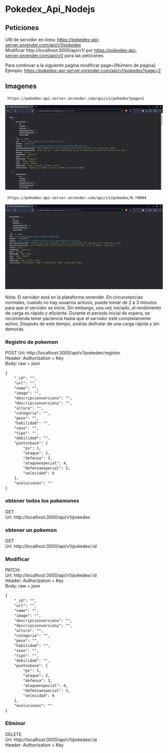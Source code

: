 # Pokedex_Api_Nodejs

## Peticiones 
URl de servidor en linea: https://pokedex-api-server.onrender.com/api/v1/pokedex <br>
Modificar http://localhost:3000/api/v1/ por https://pokedex-api-server.onrender.com/api/v1/ para las peticiones

Para continuar a la siguiente pagina modificar page=[Número de página] <br>
Ejemplo: https://pokedex-api-server.onrender.com/api/v1/pokedex?page=2 

## Imagenes
```
 https://pokedex-api-server.onrender.com/api/v1/pokedex?page=1
 ```
![Api-Pokemon](https://github.com/RETBOT/Pokedex_Api_Nodejs/blob/main/Imgs/Pokemon%20Api.png)
```
 https://pokedex-api-server.onrender.com/api/v1/pokedex/N.º0004
 ```
![Api-1-Pokemon](https://github.com/RETBOT/Pokedex_Api_Nodejs/blob/main/Imgs/Pokemon%20Api%20pokemon.png)

Nota: El servidor está en la plataforma onrender. En circunstancias normales, cuando no hay usuarios activos, puede tomar de 2 a 3 minutos para que el servidor se inicie. Sin embargo, una vez iniciado, el rendimiento de carga es rápido y eficiente. Durante el periodo inicial de espera, se recomienda tener paciencia hasta que el servidor esté completamente activo. Después de este tiempo, podrás disfrutar de una carga rápida y sin demoras.

### Registro de pokemon
POST
Url: http://localhost:3000/api/v1/pokedex/register <br>
Header: Authorization + Key <br>
Body: raw + json  <br>
```
{
    "_id": "",
    "url": "",
    "name": "",
    "image": "",
    "descripcionversionx": "",
    "descripcionversiony": "",
    "altura": "",
    "categoria": "",
    "peso": "",
    "habilidad": "",
    "sexo": "",
    "tipo": "",
    "debilidad": "",
    "puntosbase": {
        "ps": 1,
        "ataque": 2,
        "defensa": 3,
        "ataqueespecial": 4,
        "defensaespecial": 5,
        "velocidad": 6
    },
    "evoluciones": ""
}
```

### obtener todos los pokemones
GET <br>
Url: http://localhost:3000/api/v1/pokedex <br>

### obtener un pokemon
GET<br>
Url: http://localhost:3000/api/v1/pokedex/:id<br>

### Modificar
PATCH<br>
Url: http://localhost:3000/api/v1/pokedex/:id<br>
Header: Authorization + Key<br>
Body: raw + json <br>
```
{
    "_id": "",
    "url": "",
    "name": "",
    "image": "",
    "descripcionversionx": "",
    "descripcionversiony": "",
    "altura": "",
    "categoria": "",
    "peso": "",
    "habilidad": "",
    "sexo": "",
    "tipo": "",
    "debilidad": "",
    "puntosbase": {
        "ps": 1,
        "ataque": 2,
        "defensa": 3,
        "ataqueespecial": 4,
        "defensaespecial": 5,
        "velocidad": 6
    },
    "evoluciones": ""
}
```


### Eliminar
DELETE <br>
Url: http://localhost:3000/api/v1/pokedex/:id <br>
Header: Authorization + Key <br>
